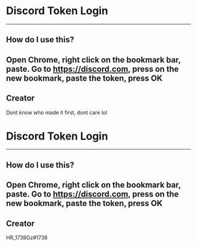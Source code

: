 # Discord Token Login
----
## How do I use this?
Open Chrome, right click on the bookmark bar, paste.
Go to https://discord.com, press on the new bookmark, paste the token, press OK
----
## Creator
Dont know who made it first, dont care lol

# Discord Token Login
----
## How do I use this?
Open Chrome, right click on the bookmark bar, paste.
Go to https://discord.com, press on the new bookmark, paste the token, press OK
----
## Creator
HR_1738Gz#1738
